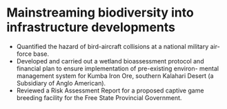 # Mainstreaming biodiversity into infrastructure developments

* Quantified the hazard of bird-aircraft collisions at a national military air-force base.
* Developed and carried out a wetland bioassessment protocol and financial plan to ensure implementation of pre-existing environ-
mental management system for Kumba Iron Ore, southern Kalahari Desert (a Subsidiary of Anglo American).
* Reviewed a Risk Assessment Report for a proposed captive game breeding facility for the Free State Provincial Government.
